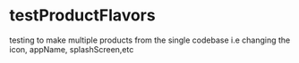 # testProductFlavors
testing to make multiple products from the single codebase
i.e changing the icon, appName, splashScreen,etc
